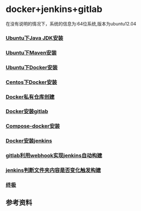 # docker+jenkins+gitlab #
在没有说明的情况下，系统的信息为:64位系统,版本为ubuntu12.04

### [Ubuntu下Java JDK安装](ubuntu-java-jdk.md)
### [Ubuntu下Maven安装](ubuntu-maven.md)
### [Ubuntu下Docker安装](ubuntu-docker-install.md)
### [Centos下Docker安装](centos-docker-install.md)
### [Docker私有仓库创建](docker-registry.md)
### [Docker安装gitlab](docker-gitlab.md)
### [Compose-docker安装](compose-docker.md)
### [Docker安装jenkins](docker-jenkins.md)
### [gitlab利用webhook实现jenkins自动构建](gitlab-webhook-jenkins.md)
### [jenkins判断文件夹内容是否变化触发构建](jenkins_job_trigger_file_md5.md)
### [终极](all-compose.md)



## 参考资料

